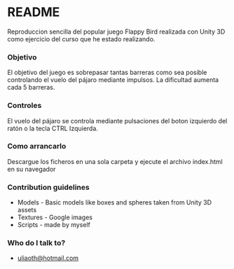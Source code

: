 # README #

Reproduccion sencilla del popular juego Flappy Bird realizada con Unity 3D como ejercicio del curso que he estado realizando.

### Objetivo ###

El objetivo del juego es sobrepasar tantas barreras como sea posible controlando el vuelo del pájaro mediante impulsos. La dificultad aumenta cada 5 barreras.

### Controles ###

El vuelo del pájaro se controla mediante pulsaciones del boton izquierdo del ratón o la tecla CTRL Izquierda.

### Como arrancarlo ###

Descargue los ficheros en una sola carpeta y ejecute el archivo index.html en su navegador

### Contribution guidelines ###

* Models - Basic models like boxes and spheres taken from Unity 3D assets
* Textures - Google images
* Scripts - made by myself

### Who do I talk to? ###

* uliaoth@hotmail.com